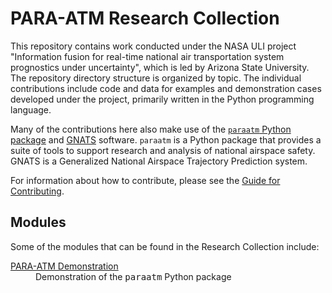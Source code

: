 # PARA-ATM Research Collection

This repository contains work conducted under the NASA ULI project "Information fusion for real-time national air transportation system prognostics under uncertainty", which is led by Arizona State University.  The repository directory structure is organized by topic.  The individual contributions include code and data for examples and demonstration cases developed under the project, primarily written in the Python programming language.

Many of the contributions here also make use of the [`paraatm` Python package](https://github.com/ymlasu/para-atm) and [GNATS](https://github.com/OptimalSynthesisInc/GNATS) software.  `paraatm` is a Python package that provides a suite of tools to support research and analysis of national airspace safety.  GNATS is a Generalized National Airspace Trajectory Prediction system.

For information about how to contribute, please see the [Guide for Contributing](https://github.com/ymlasu/para-atm-collection/wiki/Contributing).

## Modules

Some of the modules that can be found in the Research Collection include:
<dl>

  <dt><a href="para-atm-demo">PARA-ATM Demonstration</a></dt>
  <dd>Demonstration of the <tt>paraatm</tt> Python package</dd>
  
</dl>
